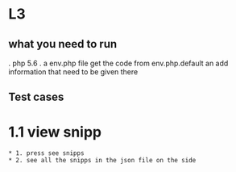 # L3 

## what you need to run

. php 5.6
. a env.php file get the code from env.php.default an add information that need to be given there


## Test cases

# 1.1 view snipp

    * 1. press see snipps
    * 2. see all the snipps in the json file on the side